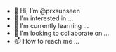 - 👋 Hi, I’m @prxsunseen
- 👀 I’m interested in ...
- 🌱 I’m currently learning ...
- 💞️ I’m looking to collaborate on ...
- 📫 How to reach me ...

<!---
prxsunseen/prxsunseen is a ✨ special ✨ repository because its `README.md` (this file) appears on your GitHub profile.
You can click the Preview link to take a look at your changes.
--->

